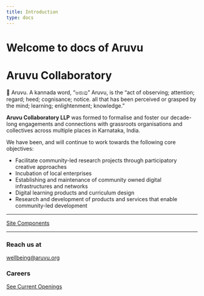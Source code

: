 ```yaml
---
title: Introduction
type: docs
---
```


# Welcome to docs of Aruvu

# Aruvu Collaboratory

<aside>
💙 Aruvu. A kannada word, “ಅರುವು” Aruvu, is the “act of observing; attention; regard; heed; cognisance; notice. all that has been perceived or grasped by the mind; learning; enlightenment; knowledge.”

</aside>

**Aruvu Collaboratory LLP** was formed to formalise and foster our decade-long engagements and connections with grassroots organisations and collectives across multiple places in Karnataka, India. 

We have been, and will continue to work towards the following core objectives: 

- Facilitate community-led research projects through participatory creative approaches
- Incubation of local enterprises
- Establishing and maintenance of community owned digital infrastructures and networks
- Digital learning products and curriculum design
- Research and development of products and services that enable community-led development

---

[Site Components](https://www.notion.so/ec1ae6532479433fba9f3ca80efb8baf?pvs=21)

---

### **Reach us at**

wellbeing@aruvu.org

### Careers

[See Current Openings](https://www.notion.so/049ee14749fc4fd5ab6ab7d608df2861?pvs=21)